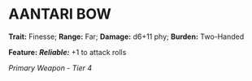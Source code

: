 ﻿# AANTARI BOW

**Trait:** Finesse; **Range:** Far; **Damage:** d6+11 phy; **Burden:** Two-Handed

**Feature:** ***Reliable:*** +1 to attack rolls

*Primary Weapon - Tier 4*
